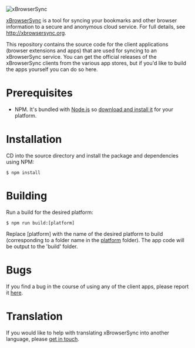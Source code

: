 ![xBrowserSync](https://raw.githubusercontent.com/xBrowserSync/xbrowsersync.github.io/master/images/logo_150.png "xBrowserSync")

[xBrowserSync](http://xbrowsersync.org/) is a tool for syncing your bookmarks and other browser information to a secure and anonymous cloud service. For full details, see http://xbrowsersync.org.

This repository contains the source code for the client applications (browser extensions and apps) that are used for syncing to an xBrowserSync service. You can get the official releases of the xBrowserSync clients from the various app stores, but if you'd like to build the apps yourself you can do so here.

# Prerequisites

- NPM. It's bundled with [Node.js](https://nodejs.org/) so [download and install it](https://nodejs.org/en/download/) for your platform.

# Installation

CD into the source directory and install the package and dependencies using NPM:

	$ npm install

# Building

Run a build for the desired platform:

	$ npm run build:[platform]

Replace [platform] with the name of the desired platform to build (corresponding to a folder name in the [platform](https://github.com/xBrowserSync/App/tree/master/platform/) folder). The app code will be output to the 'build' folder.

# Bugs

If you find a bug in the course of using any of the client apps, please report it [here](https://github.com/xBrowserSync/App/issues/).

# Translation

If you would like to help with translating xBrowserSync into another language, please [get in touch](http://xbrowsersync.org/contact/).